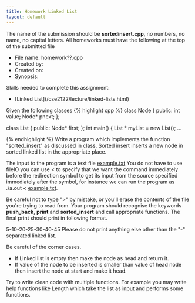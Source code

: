 ```yaml
---
title: Homework Linked List
layout: default
---
```

The name of the submission should be **sortedinsert.cpp**, no numbers, no name, no capital letters.
All homeworks must have  the following at the top of the submitted file
<ul>
    <li>File name: homework??.cpp</li>
    <li>Created by:</li>
    <li>Created on:</li> 
    <li>Synopsis:</li>
</ul>
Skills needed to complete this assignment:
<ul>
<li>[Linked List](/cse2122/lecture/linked-lists.html)</li>
</ul>
Given the following classes 
{% highlight cpp %}
class Node {
public:
    int value;
    Node* pnext;
};

class List {
public:
    Node* first;
};
int main()
{
	List * myList = new List();
	...
	
{% endhighlight %}
Write a program which implements the function "sorted_insert" as discussed in class.
Sorted insert inserts a new node in sorted linked list in the appropriate place. 

The input to the program is a text file [example.txt](/cse2122/homework/hw_ll.txt)
You do not have to use fileIO you can use < to specify that we want the command immediately before the redirection symbol to get its input from the source specified immediately after the symbol, for instance
we can run the program as ./a.out < [example.txt](/cse2122/homework/hw_ll.txt).


Be careful not to type ">" by mistake, or you'll erase the contents of the file you're trying to read from. 
Your program should recognise the keywords **push_back**, **print** and **sorted_insert** and call appropriate functions. 
The final print should print in following format. 

5-10-20-25-30-40-45
Please do not print anything else other than the "-" separated linked list.

Be careful of the corner cases. 
<ul>
    <li>If Linked list is empty then make the node as head and return it.</li>
    <li>If value of the node to be inserted is smaller than value of head node
    then insert the node at start and make it head.</li>
</ul>

Try to write clean code with multiple functions.  For example you may write  help functions like Length which take the list as input and performs some functions.
 


